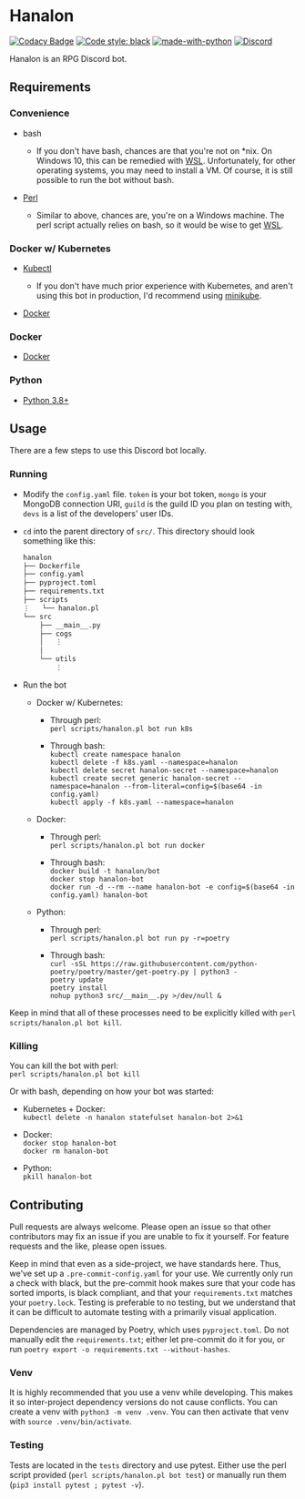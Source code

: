 # Hanalon

[![Codacy Badge](https://app.codacy.com/project/badge/Grade/34ef29ce098648089ecae0f460917353)](https://www.codacy.com/gh/sakura-no-hana/hanalon/dashboard)
[![Code style: black](https://img.shields.io/badge/code%20style-black-000000.svg)](https://github.com/psf/black)
[![made-with-python](https://img.shields.io/badge/Python-3.8&#8201;|&#8201;3.9&#8201;|&#8201;3.10-blue.svg)](https://www.python.org/)
[![Discord](https://img.shields.io/discord/715607808028049459.svg?label=&logo=discord&logoColor=ffffff&color=7389D8&labelColor=6A7EC2)](https://discord.gg/wKqGrKN)

Hanalon is an RPG Discord bot.

## Requirements

### Convenience

- bash
  - If you don't have bash, chances are that you're not on \*nix. On Windows 10, this can be remedied with [WSL](https://docs.microsoft.com/en-us/windows/wsl/install-win10). Unfortunately, for other operating systems, you may need to install a VM. Of course, it is still possible to run the bot without bash.

- [Perl](https://www.perl.org/get.html)
  - Similar to above, chances are, you're on a Windows machine. The perl script actually relies on bash, so it would be wise to get [WSL](https://docs.microsoft.com/en-us/windows/wsl/install-win10).

### Docker w/ Kubernetes

- [Kubectl](https://kubernetes.io/docs/tasks/tools/)
  - If you don't have much prior experience with Kubernetes, and aren't using this bot in production, I'd recommend using [minikube](https://minikube.sigs.k8s.io/docs/start/).

- [Docker](https://docs.docker.com/engine/install/#server)

### Docker

- [Docker](https://docs.docker.com/engine/install/#server)

### Python

- [Python 3.8+](https://www.python.org/downloads/)

## Usage

There are a few steps to use this Discord bot locally.

### Running

- Modify the `config.yaml` file. `token` is your bot token, `mongo` is your MongoDB connection URI, `guild` is the guild ID you plan on testing with, `devs` is a list of the developers' user IDs.

- `cd` into the parent directory of `src/`. This directory should look something like this:

  ```txt
  hanalon
  ├── Dockerfile
  ├── config.yaml
  ├── pyproject.toml
  ├── requirements.txt
  ├── scripts
  ⋮   └── hanalon.pl
  └── src
      ├── __main__.py
      ├── cogs
      │   ⋮
      │
      └── utils
          ⋮
  ```

- Run the bot

  - Docker w/ Kubernetes:
    - Through perl:  
      `perl scripts/hanalon.pl bot run k8s`

    - Through bash:  
      `kubectl create namespace hanalon`  
      `kubectl delete -f k8s.yaml --namespace=hanalon`  
      `kubectl delete secret hanalon-secret --namespace=hanalon`  
      `kubectl create secret generic hanalon-secret --namespace=hanalon --from-literal=config=$(base64 -in config.yaml)`  
      `kubectl apply -f k8s.yaml --namespace=hanalon`

  - Docker:
    - Through perl:  
      `perl scripts/hanalon.pl bot run docker`

    - Through bash:  
      `docker build -t hanalon/bot`  
      `docker stop hanalon-bot`  
      `docker run -d --rm --name hanalon-bot -e config=$(base64 -in config.yaml) hanalon-bot`  

  - Python:
    - Through perl:  
      `perl scripts/hanalon.pl bot run py -r=poetry`

    - Through bash:  
      `curl -sSL https://raw.githubusercontent.com/python-poetry/poetry/master/get-poetry.py | python3 -`  
      `poetry update`  
      `poetry install`  
      `nohup python3 src/__main__.py >/dev/null &`

Keep in mind that all of these processes need to be explicitly killed with `perl scripts/hanalon.pl bot kill`.

### Killing

You can kill the bot with perl:  
`perl scripts/hanalon.pl bot kill`

Or with bash, depending on how your bot was started:

- Kubernetes + Docker:  
  `kubectl delete -n hanalon statefulset hanalon-bot 2>&1`

- Docker:  
  `docker stop hanalon-bot`  
  `docker rm hanalon-bot`

- Python:  
  `pkill hanalon-bot`

## Contributing

Pull requests are always welcome. Please open an issue so that other contributors may fix an issue if you are unable to fix it yourself. For feature requests and the like, please open issues.

Keep in mind that even as a side-project, we have standards here. Thus, we've set up a `.pre-commit-config.yaml` for your use. We currently only run a check with black, but the pre-commit hook makes sure that your code has sorted imports, is black compliant, and that your `requirements.txt` matches your `poetry.lock`. Testing is preferable to no testing, but we understand that it can be difficult to automate testing with a primarily visual application.

Dependencies are managed by Poetry, which uses `pyproject.toml`. Do not manually edit the `requirements.txt`; either let pre-commit do it for you, or run `poetry export -o requirements.txt --without-hashes`.

### Venv

It is highly recommended that you use a venv while developing. This makes it so inter-project dependency versions do not cause conflicts. You can create a venv with `python3 -m venv .venv`. You can then activate that venv with `source .venv/bin/activate`.

### Testing

Tests are located in the `tests` directory and use pytest. Either use the perl script provided (`perl scripts/hanalon.pl bot test`) or manually run them (`pip3 install pytest ; pytest -v`).
